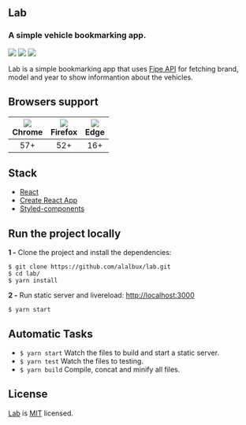 ## Lab
### A simple vehicle bookmarking app.
![](https://flat.badgen.net/github/status/alalbux/lab)
![](https://flat.badgen.net/github/last-commit/alalbux/lab)
![](https://flat.badgen.net/github/license/alalbux/lab)

Lab is a simple bookmarking app that uses [Fipe API](http://deividfortuna.github.io/fipe) for fetching brand, model and year to show informantion about the vehicles.

## Browsers support

| ![](https://www.w3schools.com/images/compatible_chrome.gif)<br>Chrome | ![](https://www.w3schools.com/images/compatible_firefox.gif)<br>Firefox | ![](https://www.w3schools.com/images/compatible_edge.gif)<br>Edge |
| :-------------------------------------------------------------------: | :---------------------------------------------------------------------: | :---------------------------------------------------------------: |
|                                  57+                                  |                                   52+                                   |                                16+                                |
## Stack
- [React](https://github.com/facebook/react)
- [Create React App](https://github.com/facebook/create-react-app)
- [Styled-components](https://www.styled-components.com/)

## Run the project locally

**1 -** Clone the project and install the dependencies:

```
$ git clone https://github.com/alalbux/lab.git
$ cd lab/
$ yarn install
```

**2 -** Run static server and livereload:
[http://localhost:3000](http://localhost:3000)

```
$ yarn start
```

## Automatic Tasks

- `$ yarn start` Watch the files to build and start a static server.
- `$ yarn test` Watch the files to testing.
- `$ yarn build` Compile, concat and minify all files.


## License

[Lab]() is [MIT](LICENSE) licensed.